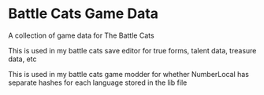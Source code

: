 # Battle Cats Game Data

A collection of game data for The Battle Cats

This is used in my battle cats save editor for true forms, talent data, treasure data, etc

This is used in my battle cats game modder for whether NumberLocal has separate hashes for each language stored in the lib file
